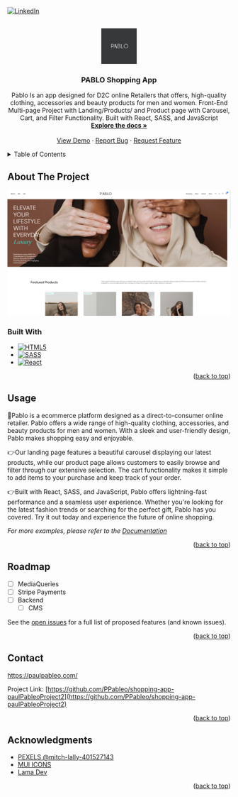 <!-- Improved compatibility of back to top link: See: https://github.com/othneildrew/Best-README-Template/pull/73 -->
<a name="readme-top"></a>
<!--
*** Thanks for checking out the Best-README-Template. If you have a suggestion
*** that would make this better, please fork the repo and create a pull request
*** or simply open an issue with the tag "enhancement".
*** Don't forget to give the project a star!
*** Thanks again! Now go create something AMAZING! :D
-->

<!-- PROJECT SHIELDS -->
<!--
*** I'm using markdown "reference style" links for readability.
*** Reference links are enclosed in brackets [ ] instead of parentheses ( ).
*** See the bottom of this document for the declaration of the reference variables
*** for contributors-url, forks-url, etc. This is an optional, concise syntax you may use.
*** https://www.markdownguide.org/basic-syntax/#reference-style-links
-->
[![LinkedIn][linkedin-shield]][linkedin-url]

<!-- PROJECT LOGO -->
<br />
<div align="center">
  <a href="https://github.com/PPableo/shopping-app-paulPableoProject2">
    <img src="images/logo.png" alt="Logo" width="80" height="80">
  </a>

<h3 align="center">PABLO Shopping App</h3>

  <p align="center">
Pablo Is an app designed for D2C online Retailers that offers, high-quality clothing, accessories and beauty products for men and women. Front-End Multi-page Project with Landing/Products/ and Product page with Carousel, Cart, and Filter Functionality. Built with React, SASS, and JavaScript 
    <br />
    <a href="https://github.com/PPableo/shopping-app-paulPableoProject2"><strong>Explore the docs »</strong></a>
    <br />
    <br />
    <a href="https://pabloproject2.netlify.app/">View Demo</a>
    ·
    <a href="https://github.com/PPableo/shopping-app-paulPableoProject2/issues">Report Bug</a>
    ·
    <a href="https://github.com/PPableo/shopping-app-paulPableoProject2/issues">Request Feature</a>
  </p>
</div>


<!-- TABLE OF CONTENTS -->
<details>
  <summary>Table of Contents</summary>
  <ol>
    <li>
      <a href="#about-the-project">About The Project</a>
      <ul>
        <li><a href="#built-with">Built With</a></li>
      </ul>
    </li>
    <li><a href="#usage">Usage</a></li>
    <li><a href="#roadmap">Roadmap</a></li>
    <li><a href="#contact">Contact</a></li>
    <li><a href="#acknowledgments">Acknowledgments</a></li>
  </ol>
</details>


<!-- ABOUT THE PROJECT -->
## About The Project

[![Product Name Screen Shot][product-screenshot]](https://example.com)

### Built With

* [![HTML5][HTML5.js]][HTML-url]
* [![SASS][SASS.js]][SASS-url]
* [![React][React.js]][React-url]

<p align="right">(<a href="#readme-top">back to top</a>)</p>

<!-- USAGE EXAMPLES -->
## Usage

📌Pablo is a ecommerce platform designed as a direct-to-consumer online retailer. Pablo offers a wide range of high-quality clothing, accessories, and beauty products for men and women. With a sleek and user-friendly design, Pablo makes shopping easy and enjoyable.

👉Our landing page features a beautiful carousel displaying our latest products, while our product page allows customers to easily browse and filter through our extensive selection. The cart functionality makes it simple to add items to your purchase and keep track of your order.

👉Built with React, SASS, and JavaScript, Pablo offers lightning-fast performance and a seamless user experience. Whether you're looking for the latest fashion trends or searching for the perfect gift, Pablo has you covered. Try it out today and experience the future of online shopping.

_For more examples, please refer to the [Documentation](https://example.com)_

<p align="right">(<a href="#readme-top">back to top</a>)</p>

<!-- ROADMAP -->
## Roadmap

- [ ] MediaQueries
- [ ] Stripe Payments
- [ ] Backend
    - [ ] CMS

See the [open issues](https://github.com/PPableo/shopping-app-paulPableoProject2/issues) for a full list of proposed features (and known issues).

<p align="right">(<a href="#readme-top">back to top</a>)</p>

<!-- CONTACT -->
## Contact

https://paulpableo.com/

Project Link: [https://github.com/PPableo/shopping-app-paulPableoProject2](https://github.com/PPableo/shopping-app-paulPableoProject2)

<p align="right">(<a href="#readme-top">back to top</a>)</p>



<!-- ACKNOWLEDGMENTS -->
## Acknowledgments

* [PEXELS @mitch-lally-401527143](https://www.pexels.com/@mitch-lally-401527143/)
* [MUI ICONS](https://mui.com/material-ui/material-icons/)
* [Lama Dev](https://www.youtube.com/watch?v=BCkWFblNLKU&t=207s)

<p align="right">(<a href="#readme-top">back to top</a>)</p>



<!-- MARKDOWN LINKS & IMAGES -->
<!-- https://www.markdownguide.org/basic-syntax/#reference-style-links -->
[contributors-shield]: https://img.shields.io/github/contributors/github_username/shopping-app-paulPableoProject2.svg?style=for-the-badge
[contributors-url]: https://github.com/PPableo/shopping-app-paulPableoProject2/graphs/contributors
[issues-shield]: https://img.shields.io/github/issues/PPableo/shopping-app-paulPableoProject2.svg?style=for-the-badge
[issues-url]: https://github.com/PPableo/shopping-app-paulPableoProject2/issues
[linkedin-shield]: https://img.shields.io/badge/-LinkedIn-black.svg?style=for-the-badge&logo=linkedin&colorB=555
[linkedin-url]: https://linkedin.com/in/paulpableo
[product-screenshot]: images/screenshot.png
[HTML5.js]: https://img.shields.io/badge/HTML-E34F26?style=for-the-badge&logo=html5&logoColor=white
[HTML-url]: https://developer.mozilla.org/en-US/docs/Glossary/HTML5/
[React.js]: https://img.shields.io/badge/React-20232A?style=for-the-badge&logo=react&logoColor=61DAFB
[React-url]: https://reactjs.org/
[SASS.js]: https://img.shields.io/badge/SASS-CC6699?style=for-the-badge&logo=SASS&logoColor=white
[SASS-url]: https://sass-lang.com/

